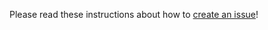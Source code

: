 Please read these instructions about how to
[create an issue](https://help.github.com/articles/creating-an-issue/)!
